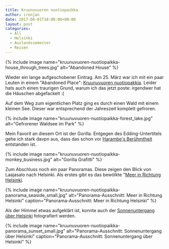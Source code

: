 ```yaml
---
title: Kruunuvuoren nuotiopaikka
author: ironjan
date: 2017-06-01T10:00:00+00:00
layout: post
categories:
  - All
  - Helsinki
  - Auslandssemester
  - Reisen
---
```


{% include image name="kruunuvuoren-nuotiopaikka-house_through_trees.jpg" alt="Abandoned House" %}

Wieder ein lange aufgeschobener Eintrag. Am 25. März war ich mit ein paar Leuten in einem "Abandoned Place": [Kruunuvuoren nuotiopakkia](https://www.google.de/maps/place/Kruunuvuoren+nuotiopaikka/@60.1637088,24.7600938,10z/). Leider hats auch einen traurigen Grund, warum ich das jetzt poste: irgendwer hat die Häuschen abgefackelt :(

<!--more-->

Auf dem Weg zum eigentlichen Platz ging es durch einen Wald mit einem kleinen See. Dieser war entsprechend der Jahreszeit komplett gefroren.

{% include image name="kruunuvuoren-nuotiopaikka-forest_lake.jpg" alt="Gefrorener Waldsee im Park" %}

Mein Favorit an diesem Ort ist der Gorilla. Entgegen des Edding-Untertitels gehe ich stark davpn aus, dass das schon vor [Harambe's Berühmtheit](https://de.wikipedia.org/wiki/Harambe_(Gorilla)) entstanden ist.

{% include image name="kruunuvuoren-nuotiopaikka-monkey_business.jpg" alt="Gorilla Grafitti" %}

Zum Abschluss noch ein paar Panoramas. Diese zeigen den Blick von Laajasalo nach Helsinki.
Als erstes gibt es das bewölkte "[Meer in Richtung Helsinki](/uploads/2017/06/kruunuvuoren-nuotiopaikka-panorama_seaside.jpg).

{% include image name="kruunuvuoren-nuotiopaikka-panorama_seaside_small.jpg" alt="Panorama-Ausschnitt: Meer in Richtung Helsinki" caption="Panorama-Ausschnitt: Meer in Richtung Helsinki" %}

Als der Himmel etwas aufgeklärt ist, konnte auch der [Sonnenuntergang über Helsinki](/uploads/2017/06/kruunuvuoren-nuotiopaikka-panorama_sunset.jpg) fotografiert werden.

{% include image name="kruunuvuoren-nuotiopaikka-panorama_sunset_small.jpg" alt="Panorama-Ausschnitt: Sonnenuntergang über Helsinki" caption="Panorama-Ausschnitt: Sonnenuntergang über Helsinki" %}
